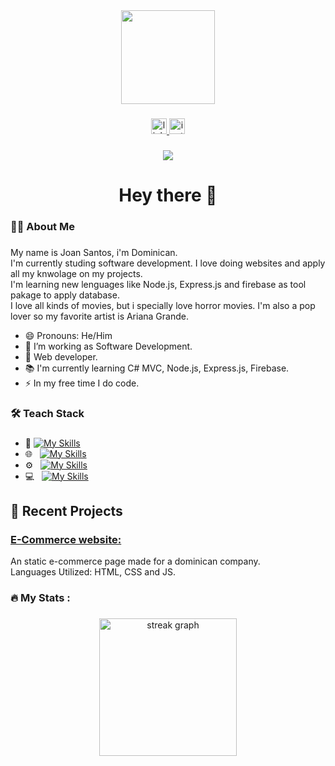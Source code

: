 <div align="center">
  <img height="150" src="https://i.imgur.com/NmDzHSS.jpeg"  />
</div>

###

<div align="center">
  <a href="https://www.linkedin.com/in/joan-santos-87a607261/" target="_blank">
    <img src="https://img.shields.io/static/v1?message=LinkedIn&logo=linkedin&label=&color=0077B5&logoColor=white&labelColor=&style=for-the-badge" height="25" alt="linkedin logo"  />
  </a>
  <a href="https://www.instagram.com/joansantos_06/" target="_blank">
    <img src="https://img.shields.io/static/v1?message=Instagram&logo=instagram&label=&color=E4405F&logoColor=white&labelColor=&style=for-the-badge" height="25" alt="instagram logo"  />
  </a>
</div>

###

<div align="center">
  <img src="https://visitor-badge.laobi.icu/badge?page_id=jsantosluna7.jsantosluna7&"  />
</div>

###

<h1 align="center">Hey there 👋</h1>

###

<h3 align="left">👩‍💻  About Me</h3>

###

<p align="left">My name is Joan Santos, i'm Dominican. <br> I'm currently studing software development. I love doing websites and apply all my knwolage on my projects. <br> 
I'm learning new lenguages like Node.js, Express.js and firebase as tool pakage to apply database. <br> I love all kinds of movies, but i specially love horror movies. I'm also a pop lover so my favorite artist is Ariana Grande.</p>

- 😄 Pronouns: He/Him
- 🔭 I’m working as Software Development.
- 📲 Web developer.
- 📚 I'm currently learning C# MVC, Node.js, Express.js, Firebase.
- ⚡ In my free time I do code.

###

<h3 align="left">🛠 Teach Stack</h3>

###

- :space_invader:
  [![My Skills](https://skillicons.dev/icons?i=mysql,py,firebase)](https://skillicons.dev) 
- 🌐 &nbsp;
  [![My Skills](https://skillicons.dev/icons?i=html,css,js,bootstrap,cs)](https://skillicons.dev) 
- ⚙️ &nbsp;
  [![My Skills](https://skillicons.dev/icons?i=git,github)](https://skillicons.dev) 
- 💻 &nbsp;
  [![My Skills](https://skillicons.dev/icons?i=windows,figma)](https://skillicons.dev) 

###

## 📝 Recent Projects
### [ E-Commerce website: ](http://nextronrd.netlify.app)<br>
An static e-commerce page made for a dominican company.<br>
Languages Utilized: HTML, CSS and JS.

###

<h3 align="left">🔥   My Stats :</h3>

###

<div align="center">
  <img src="https://streak-stats.demolab.com?user=jsantosluna7&locale=en&mode=daily&theme=dark&hide_border=false&border_radius=5&order=3" height="220" alt="streak graph"  />
</div>

###
